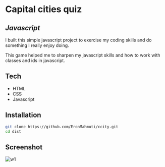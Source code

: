 # Capital cities quiz
## _Javascript_



I built this simple javascript project to exercise my coding skills and do something I really enjoy doing. 

This game helped me to sharpen my javascript skills and how to work with classes and ids in javascript.

## Tech

- HTML
- CSS
- Javascript 


## Installation

```sh
git clone https://github.com/EronMahmuti/ccity.git
cd dist
```

## Screenshot

![w1](https://user-images.githubusercontent.com/64994381/166103787-ded2ce44-849c-4f47-9838-07ec97203e4c.png)



